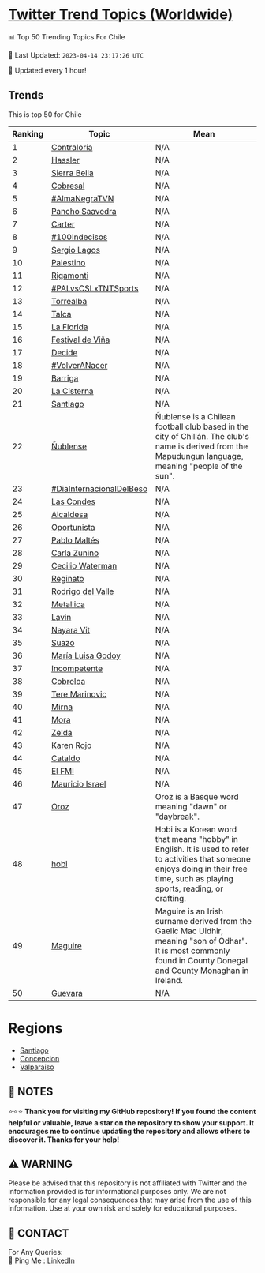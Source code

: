 [Twitter Trend Topics (Worldwide)](https://github.com/ErcinDedeoglu/Twitter-Trend-Topics)
==========


📊 Top 50 Trending Topics For Chile

📆 Last Updated: `2023-04-14 23:17:26 UTC`

🔧 Updated every 1 hour!


## Trends

This is top 50 for Chile

| Ranking | Topic | Mean |
| ------- | ------------ | ------------ |
| 1 | [Contraloría](http://twitter.com/search?q=Contralor%c3%ada) | N/A |
| 2 | [Hassler](http://twitter.com/search?q=Hassler) | N/A |
| 3 | [Sierra Bella](http://twitter.com/search?q=Sierra+Bella) | N/A |
| 4 | [Cobresal](http://twitter.com/search?q=Cobresal) | N/A |
| 5 | [#AlmaNegraTVN](http://twitter.com/search?q=%23AlmaNegraTVN) | N/A |
| 6 | [Pancho Saavedra](http://twitter.com/search?q=Pancho+Saavedra) | N/A |
| 7 | [Carter](http://twitter.com/search?q=Carter) | N/A |
| 8 | [#100Indecisos](http://twitter.com/search?q=%23100Indecisos) | N/A |
| 9 | [Sergio Lagos](http://twitter.com/search?q=Sergio+Lagos) | N/A |
| 10 | [Palestino](http://twitter.com/search?q=Palestino) | N/A |
| 11 | [Rigamonti](http://twitter.com/search?q=Rigamonti) | N/A |
| 12 | [#PALvsCSLxTNTSports](http://twitter.com/search?q=%23PALvsCSLxTNTSports) | N/A |
| 13 | [Torrealba](http://twitter.com/search?q=Torrealba) | N/A |
| 14 | [Talca](http://twitter.com/search?q=Talca) | N/A |
| 15 | [La Florida](http://twitter.com/search?q=La+Florida) | N/A |
| 16 | [Festival de Viña](http://twitter.com/search?q=Festival+de+Vi%c3%b1a) | N/A |
| 17 | [Decide](http://twitter.com/search?q=Decide) | N/A |
| 18 | [#VolverANacer](http://twitter.com/search?q=%23VolverANacer) | N/A |
| 19 | [Barriga](http://twitter.com/search?q=Barriga) | N/A |
| 20 | [La Cisterna](http://twitter.com/search?q=La+Cisterna) | N/A |
| 21 | [Santiago](http://twitter.com/search?q=Santiago) | N/A |
| 22 | [Ñublense](http://twitter.com/search?q=%c3%91ublense) | Ñublense is a Chilean football club based in the city of Chillán. The club's name is derived from the Mapudungun language, meaning "people of the sun". |
| 23 | [#DiaInternacionalDelBeso](http://twitter.com/search?q=%23DiaInternacionalDelBeso) | N/A |
| 24 | [Las Condes](http://twitter.com/search?q=Las+Condes) | N/A |
| 25 | [Alcaldesa](http://twitter.com/search?q=Alcaldesa) | N/A |
| 26 | [Oportunista](http://twitter.com/search?q=Oportunista) | N/A |
| 27 | [Pablo Maltés](http://twitter.com/search?q=Pablo+Malt%c3%a9s) | N/A |
| 28 | [Carla Zunino](http://twitter.com/search?q=Carla+Zunino) | N/A |
| 29 | [Cecilio Waterman](http://twitter.com/search?q=Cecilio+Waterman) | N/A |
| 30 | [Reginato](http://twitter.com/search?q=Reginato) | N/A |
| 31 | [Rodrigo del Valle](http://twitter.com/search?q=Rodrigo+del+Valle) | N/A |
| 32 | [Metallica](http://twitter.com/search?q=Metallica) | N/A |
| 33 | [Lavin](http://twitter.com/search?q=Lavin) | N/A |
| 34 | [Nayara Vit](http://twitter.com/search?q=Nayara+Vit) | N/A |
| 35 | [Suazo](http://twitter.com/search?q=Suazo) | N/A |
| 36 | [María Luisa Godoy](http://twitter.com/search?q=Mar%c3%ada+Luisa+Godoy) | N/A |
| 37 | [Incompetente](http://twitter.com/search?q=Incompetente) | N/A |
| 38 | [Cobreloa](http://twitter.com/search?q=Cobreloa) | N/A |
| 39 | [Tere Marinovic](http://twitter.com/search?q=Tere+Marinovic) | N/A |
| 40 | [Mirna](http://twitter.com/search?q=Mirna) | N/A |
| 41 | [Mora](http://twitter.com/search?q=Mora) | N/A |
| 42 | [Zelda](http://twitter.com/search?q=Zelda) | N/A |
| 43 | [Karen Rojo](http://twitter.com/search?q=Karen+Rojo) | N/A |
| 44 | [Cataldo](http://twitter.com/search?q=Cataldo) | N/A |
| 45 | [El FMI](http://twitter.com/search?q=El+FMI) | N/A |
| 46 | [Mauricio Israel](http://twitter.com/search?q=Mauricio+Israel) | N/A |
| 47 | [Oroz](http://twitter.com/search?q=Oroz) | Oroz is a Basque word meaning "dawn" or "daybreak". |
| 48 | [hobi](http://twitter.com/search?q=hobi) | Hobi is a Korean word that means "hobby" in English. It is used to refer to activities that someone enjoys doing in their free time, such as playing sports, reading, or crafting. |
| 49 | [Maguire](http://twitter.com/search?q=Maguire) | Maguire is an Irish surname derived from the Gaelic Mac Uidhir, meaning "son of Odhar". It is most commonly found in County Donegal and County Monaghan in Ireland. |
| 50 | [Guevara](http://twitter.com/search?q=Guevara) | N/A |



# Regions

* [Santiago](</Chile/Santiago.md>)
* [Concepcion](</Chile/Concepcion.md>)
* [Valparaiso](</Chile/Valparaiso.md>)



## 📝 NOTES

⭐⭐⭐ **Thank you for visiting my GitHub repository! If you found the content helpful or valuable, leave a star on the repository to show your support. It encourages me to continue updating the repository and allows others to discover it. Thanks for your help!**


## ⚠️ WARNING

Please be advised that this repository is not affiliated with Twitter and the information provided is for informational purposes only. We are not responsible for any legal consequences that may arise from the use of this information. Use at your own risk and solely for educational purposes.


## 📨 CONTACT

 For Any Queries:  
            🏓 Ping Me : [LinkedIn](https://www.linkedin.com/in/ercindedeoglu/)
